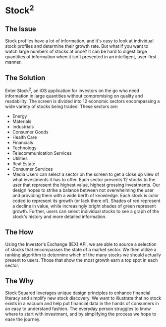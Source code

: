 # Stock<sup>2</sup>

## The Issue
Stock profiles have a lot of information, and it's easy to look at individual stock profiles and determine their growth rate. But what if you want to watch large numbers of stocks at once? It can be hard to digest large quantities of information when it isn't presented in an intelligent, user-first manner.

## The Solution
Enter Stock<sup>2</sup>, an iOS application for investors on the go who need information in large quantities without compromising on quality and readability. The screen is divided into 12 economic sectors encompassing a wide variety of stocks being traded. These sectors are: 
* Energy
* Materials
* Industrials
* Consumer Goods
* Health Care
* Financials
* Technology
* Telecommunication Services
* Utilities
* Real Estate
* Consumer Services
* Media
Users can select a sector on the screen to get a close up view of what investments it has to offer. Each sector presents 12 stocks to the user that represent the highest value, highest grossing investments. Our design hopes to strike a balance between not overwhelming the user and providing them with a wide berth of knowledge. Each stock is color coded to represent its growth (or lack there of). Shades of red represent a decline in value, while increasingly bright shades of green represent growth. Further, users can select individual stocks to see a graph of the stock's history and more detailed information.

## The How
Using the Investor's Exchange (IEX) API, we are able to source a selection of stocks that encompasses the state of a market sector. We then utilize a ranking algorithm to determine which of the many stocks we should actually present to users. Those that show the most growth earn a top spot in each sector.

## The Why
Stock Squared leverages unique design principles to enhance financial literacy and simplify new stock discovery. We want to illustrate that no stock exists in a vacuum and help put financial data in the hands of consumers in an easy to understand fashion. The everyday person struggles to know where to start with investment, and by simplifying the process we hope to ease the journey.

